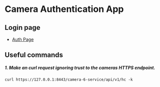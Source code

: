 # Camera Authentication App

## Login page

- [Auth Page](http://localhost:8095/api/v1/cameras/auth)

##  Useful commands

##### 1. Make an curl request ignoring trust to the cameras HTTPS endpoint.

```shell
curl https://127.0.0.1:8443/camera-6-service/api/v1/hc -k
```
